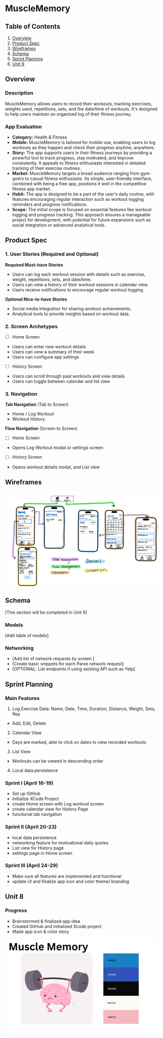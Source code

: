 # MuscleMemory

## Table of Contents

1. [Overview](#Overview)
2. [Product Spec](#Product-Spec)
3. [Wireframes](#Wireframes)
4. [Schema](#Schema)
5. [Sprint Planning](#Sprint-Planning)
6. [Unit 8](#Unit-8)

## Overview

### Description

MuscleMemory allows users to record their workouts, tracking exercises, weights used, repetitions, sets, and the date/time of workouts. It's designed to help users maintain an organized log of their fitness journey.

### App Evaluation

- **Category:** Health & Fitness
- **Mobile:** MuscleMemory is tailored for mobile use, enabling users to log workouts as they happen and check their progress anytime, anywhere.
- **Story:** The app supports users in their fitness journeys by providing a powerful tool to track progress, stay motivated, and improve consistently. It appeals to fitness enthusiasts interested in detailed tracking of their exercise routines.
- **Market:** MuscleMemory targets a broad audience ranging from gym-goers to casual fitness enthusiasts. Its simple, user-friendly interface, combined with being a free app, positions it well in the competitive fitness app market.
- **Habit:** The app is designed to be a part of the user's daily routine, with features encouraging regular interaction such as workout logging reminders and progress notifications.
- **Scope:** The initial scope is focused on essential features like workout logging and progress tracking. This approach ensures a manageable project for development, with potential for future expansions such as social integration or advanced analytical tools.

## Product Spec

### 1. User Stories (Required and Optional)

**Required Must-have Stories**

* Users can log each workout session with details such as exercise, weight, repetitions, sets, and date/time.
* Users can view a history of their workout sessions in calendar view.
* Users receive notifications to encourage regular workout logging.

**Optional Nice-to-have Stories**

* Social media integration for sharing workout achievements.
* Analytical tools to provide insights based on workout data.

### 2. Screen Archetypes

- [ ] Home Screen
* Users can enter new workout details
* Users can view a summary of their week
* Users can configure app settings
- [ ] History Screen
* Users can scroll through past workouts and view details
* Users can toggle between calendar and list view

### 3. Navigation

**Tab Navigation** (Tab to Screen)

* Home / Log Workout
* Workout History

**Flow Navigation** (Screen to Screen)

- [ ] Home Screen
* Opens Log Workout modal or settings screen

- [ ] History Screen
* Opens workout details modal, and List view

## Wireframes

<img src="MuscleMemory-wireframe.jpg">

## Schema 

[This section will be completed in Unit 9]

### Models

[Add table of models]

### Networking

- [Add list of network requests by screen ]
- [Create basic snippets for each Parse network request]
- [OPTIONAL: List endpoints if using existing API such as Yelp]

## Sprint Planning

### Main Features
1. Log Exercise Data: Name, Date, Time, Duration, Distance, Weight, Sets, Rep
- Add, Edit, Delete
2. Calendar View
- Days are marked, able to click on dates to view recorded workouts
3. List View
- Workouts can be viewed in descending order 
4. Local data persistence

### Sprint I (April 16-19)
- Set up GitHub
- Initialize XCode Project
- create Home screen with Log workout screen
- create calendar view for History Page
- functional tab navigation


### Sprint II (April 20-23)
- local data persistence
- networking feature for motivational daily quotes
- List view for History page
- settings page in Home screen

### Sprint III (April 24-29)
- Make sure all features are implemented and functional
- update UI and finalize app icon and color theme/ branding


## Unit 8
### Progress
- Brainstormed & finalized app idea
- Created GitHub and initialized Xcode project
- Made app icon & color story

<img src="MuscleMemory-logo.png">